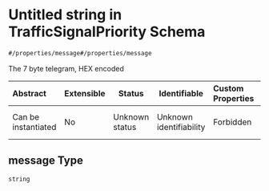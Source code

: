 # Untitled string in TrafficSignalPriority Schema

```txt
#/properties/message#/properties/message
```

The 7 byte telegram, HEX encoded


| Abstract            | Extensible | Status         | Identifiable            | Custom Properties | Additional Properties | Access Restrictions | Defined In                                                                                                                |
| :------------------ | ---------- | -------------- | ----------------------- | :---------------- | --------------------- | ------------------- | ------------------------------------------------------------------------------------------------------------------------- |
| Can be instantiated | No         | Unknown status | Unknown identifiability | Forbidden         | Allowed               | none                | [traffic-signal-priority.json\*](../../schema/proprietary-extensions/traffic-signal-priority.json "open original schema") |

## message Type

`string`
